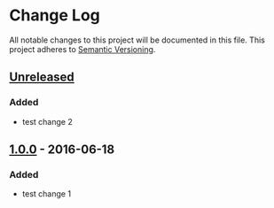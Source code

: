 # Change Log
All notable changes to this project will be documented in this file.
This project adheres to [Semantic Versioning](http://semver.org/).

## [Unreleased]
### Added
-   test change 2

## [1.0.0] - 2016-06-18
### Added
-   test change 1

[unreleased]: https://github.com/geut/chan/compare/v1.0.0...HEAD
[1.0.0]: https://github.com/geut/chan/compare/first-commit...v1.0.0

